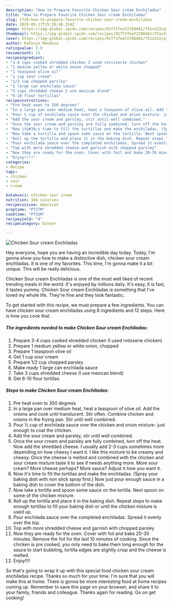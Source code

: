 ```yaml
---
description: "How to Prepare Favorite Chicken Sour cream Enchiladas"
title: "How to Prepare Favorite Chicken Sour cream Enchiladas"
slug: 1728-how-to-prepare-favorite-chicken-sour-cream-enchiladas
date: 2020-05-17T15:20:40.324Z
image: https://img-global.cpcdn.com/recipes/91ff37eaf2780481/751x532cq70/chicken-sour-cream-enchiladas-recipe-main-photo.jpg
thumbnail: https://img-global.cpcdn.com/recipes/91ff37eaf2780481/751x532cq70/chicken-sour-cream-enchiladas-recipe-main-photo.jpg
cover: https://img-global.cpcdn.com/recipes/91ff37eaf2780481/751x532cq70/chicken-sour-cream-enchiladas-recipe-main-photo.jpg
author: Kathryn Mendoza
ratingvalue: 3.9
reviewcount: 15
recipeingredient:
- "3-4 cups cooked shredded chicken I used rotisserie chicken"
- "1 medium yellow or white onion chopped"
- "1 teaspoon olive oil"
- "1 cup sour cream"
- "1/2 cup chopped parsley"
- "1 large can enchilada sauce"
- "3 cups shredded cheese I use mexican blend"
- "6-10 flour tortillas"
recipeinstructions:
- "Pre heat oven to 350 degrees"
- "In a large pan over medium heat, heat a teaspoon of olive oil. Add the onions and cook until translucent. Stir often. Combine chicken and onions in the frying pan. Stir until well combined."
- "Pour ½ cup of enchilada sauce over the chicken and onion mixture- just enough to coat the chicken."
- "Add the sour cream and parsley, stir until well combined."
- "Once the sour cream and parsley are fully combined, turn off the heat. Now add the shredded cheese. I usually add 2-3 cups sometimes more depending on how cheesy I want it. I like this mixture to be creamy and cheesy. Once the cheese is melted and combined with the chicken and sour cream mixture taste it to see if needs anything more. More sour cream? More cheese perhaps? More sauce? Adjust it how you want it."
- "Now it&#39;s time to fill the tortillas and make the enchiladas. (Spray your baking dish with non stick spray first.) Now just pour enough sauce in a baking dish to cover the bottom of the dish."
- "Now take a tortilla and spoon some sauce on the tortilla. Next spoon on some of the chicken mixture."
- "Roll up the tortilla and place it in the baking dish. Repeat steps to make enough tortillas to fill your baking dish or until the chicken mixture is used up."
- "Pour enchilada sauce over the completed enchiladas. Spread it evenly over the top."
- "Top with more shredded cheese and garnish with chopped parsley"
- "Now they are ready for the oven. Cover with foil and bake 20-30 minutes. Remove the foil for the last 10 minutes of cooking. Since the chicken is pre cooked, you only need to bake them long enough for the sauce to start bubbling, tortilla edges are slightly crisp and the cheese is melted."
- "Enjoy!!!!"
categories:
- Recipe
tags:
- chicken
- sour
- cream

katakunci: chicken sour cream 
nutrition: 104 calories
recipecuisine: American
preptime: "PT17M"
cooktime: "PT35M"
recipeyield: "4"
recipecategory: Dinner

---
```



![Chicken Sour cream Enchiladas](https://img-global.cpcdn.com/recipes/91ff37eaf2780481/751x532cq70/chicken-sour-cream-enchiladas-recipe-main-photo.jpg)

Hey everyone, hope you are having an incredible day today. Today, I'm gonna show you how to make a distinctive dish, chicken sour cream enchiladas. It is one of my favorites. This time, I'm gonna make it a bit unique. This will be really delicious.



Chicken Sour cream Enchiladas is one of the most well liked of recent trending meals in the world. It's enjoyed by millions daily. It's easy, it is fast, it tastes yummy. Chicken Sour cream Enchiladas is something that I've loved my whole life. They're fine and they look fantastic.


To get started with this recipe, we must prepare a few ingredients. You can have chicken sour cream enchiladas using 8 ingredients and 12 steps. Here is how you cook that.

<!--inarticleads1-->

##### The ingredients needed to make Chicken Sour cream Enchiladas:

1. Prepare 3-4 cups cooked shredded chicken (I used rotisserie chicken)
1. Prepare 1 medium yellow or white onion, chopped
1. Prepare 1 teaspoon olive oil
1. Get 1 cup sour cream
1. Prepare 1/2 cup chopped parsley
1. Make ready 1 large can enchilada sauce
1. Take 3 cups shredded cheese (I use mexican blend)
1. Get 6-10 flour tortillas




<!--inarticleads2-->

##### Steps to make Chicken Sour cream Enchiladas:

1. Pre heat oven to 350 degrees
1. In a large pan over medium heat, heat a teaspoon of olive oil. Add the onions and cook until translucent. Stir often. Combine chicken and onions in the frying pan. Stir until well combined.
1. Pour ½ cup of enchilada sauce over the chicken and onion mixture- just enough to coat the chicken.
1. Add the sour cream and parsley, stir until well combined.
1. Once the sour cream and parsley are fully combined, turn off the heat. Now add the shredded cheese. I usually add 2-3 cups sometimes more depending on how cheesy I want it. I like this mixture to be creamy and cheesy. Once the cheese is melted and combined with the chicken and sour cream mixture taste it to see if needs anything more. More sour cream? More cheese perhaps? More sauce? Adjust it how you want it.
1. Now it&#39;s time to fill the tortillas and make the enchiladas. (Spray your baking dish with non stick spray first.) Now just pour enough sauce in a baking dish to cover the bottom of the dish.
1. Now take a tortilla and spoon some sauce on the tortilla. Next spoon on some of the chicken mixture.
1. Roll up the tortilla and place it in the baking dish. Repeat steps to make enough tortillas to fill your baking dish or until the chicken mixture is used up.
1. Pour enchilada sauce over the completed enchiladas. Spread it evenly over the top.
1. Top with more shredded cheese and garnish with chopped parsley
1. Now they are ready for the oven. Cover with foil and bake 20-30 minutes. Remove the foil for the last 10 minutes of cooking. Since the chicken is pre cooked, you only need to bake them long enough for the sauce to start bubbling, tortilla edges are slightly crisp and the cheese is melted.
1. Enjoy!!!!




So that's going to wrap it up with this special food chicken sour cream enchiladas recipe. Thanks so much for your time. I'm sure that you will make this at home. There is gonna be more interesting food at home recipes coming up. Remember to save this page on your browser, and share it to your family, friends and colleague. Thanks again for reading. Go on get cooking!
